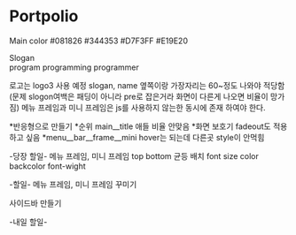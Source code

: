 # Portpolio

Main color 
#081826
#344353
#D7F3FF
#E19E20

Slogan  
program programming programmer

로고는 logo3 사용 예정
slogan, name 옆쪽이랑 가장자리는 60~정도 나와야 적당함
(문제 slogon여백은 패딩이 아니라 pre로 잡은거라 화면이 다른게 나오면 비율이 망가짐)
메뉴 프레임과 미니 프레임은 js를 사용하지 않는한 동시에 존재 하여야 한다.

*반응형으로 만들기
*순위 main__title 애들 비율 안맞음
*화면 보호기 fadeout도 적용하고 싶음
*menu__bar__frame__mini hover는 되는데 다른곳 style이 안먹힘

-당장 할일-
메뉴 프레임, 미니 프레임 top bottom 균등 배치
font size color backcolor font-wight

-할일-
메뉴 프레임, 미니 프레임 꾸미기

사이드바 만들기

-내일 할일-
